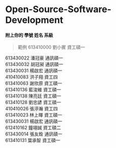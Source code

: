 # Open-Source-Software-Development
#### 附上你的 學號 姓名 系級
> 範例 613410000 劉小賓 資工碩一


613430022 潘冠豪 通訊碩一  
613430032 胡冠昶 通訊碩一  
613430031 楊啟宏 通訊碩一  
410410083 洪子翔 資工四  
613410063 謝欣原 資工碩一  
613410136 藍浚維 資工碩一  
613410138 陳亮廷 資工碩一  
613410128 劉忠諺 資工碩一  
410410026 張渟瀚 資工四  
613410023 林上暉 資工碩一  
613430031 楊啟宏 通訊碩一  
612410162 鐘翊誠 資工碩二  
613430014 張友銓 通訊碩一  
613410131 葉承智 資工碩一  